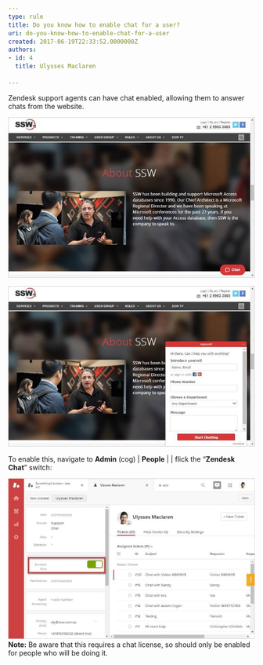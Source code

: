 ```yaml
---
type: rule
title: Do you know how to enable chat for a user?
uri: do-you-know-how-to-enable-chat-for-a-user
created: 2017-06-19T22:33:52.0000000Z
authors:
- id: 4
  title: Ulysses Maclaren

---
```


Zendesk support agents can have chat enabled, allowing them to answer chats from the website.
 
![ the chat icon in the bottom right of the page can be available on any part of your site](zendesk-enable-chat-1-min.jpg)

![ clicking on it brings up this form, allowing capture of customer data and conversation](zendesk-enable-chat-2-min.jpg)

To enable this, navigate to     **Admin** (cog) |     **People** |      | flick the “**Zendesk Chat**” switch:

![](zendesk-enable-chat-3-min.jpg)
**Note:** Be aware that this requires a chat license, so should only be enabled for people who will be doing it.
